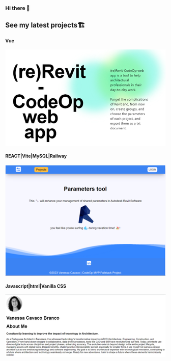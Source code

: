 ### Hi there 👋


## See my latest projects🏗️

#### Vue
[<img src="./re_Revit.PNG">](https://mvp-final-project-front-end-code-op.vercel.app/)

#### REACT|Vite|MySQL|Railway
[<img src="./MainView.png">](https://mvp-fullstack-production.up.railway.app/)

#### Javascript|html|Vanilla CSS
[<img src="./Life_Line.png">](https://vanessacavaco.github.io/Life-Line/)

<!--
**VanessaCavaco/VanessaCavaco** is a ✨ _special_ ✨ repository because its `README.md` (this file) appears on your GitHub profile.

Here are some ideas to get you started:

- 🔭 I’m currently working on ...
- 🌱 I’m currently learning ...
- 👯 I’m looking to collaborate on ...
- 🤔 I’m looking for help with ...
- 💬 Ask me about ...
- 📫 How to reach me: ...
- 😄 Pronouns: ...
- ⚡ Fun fact: ...
-->
